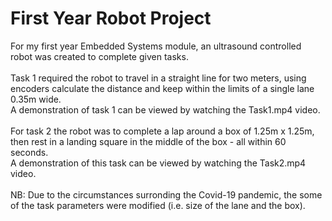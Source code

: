 # First Year Robot Project
For my first year Embedded Systems module, an ultrasound controlled robot was created to complete given tasks. <br />
<br />
Task 1 required the robot to travel in a straight line for two meters, using encoders calculate the distance and keep within the limits of a single lane 0.35m wide. <br />
A demonstration of task 1 can be viewed by watching the Task1.mp4 video.<br />
<br />
For task 2 the robot was to complete a lap around a box of 1.25m x 1.25m, then rest in a landing square in the middle of the box - all within 60 seconds.<br />
A demonstration of this task can be viewed by watching the Task2.mp4 video.<br />
<br />
NB: Due to the circumstances surronding the Covid-19 pandemic, the some of the task parameters were modified (i.e. size of the lane and the box).
